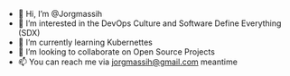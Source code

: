 - 👋 Hi, I’m @Jorgmassih
- 👀 I’m interested in the DevOps Culture and Software Define Everything (SDX)
- 🌱 I’m currently learning Kubernettes
- 💞️ I’m looking to collaborate on Open Source Projects
- 📫 You can reach me via jorgmassih@gmail.com meantime

<!---
Jorgmassih/Jorgmassih is a ✨ special ✨ repository because its `README.md` (this file) appears on your GitHub profile.
You can click the Preview link to take a look at your changes.
--->
